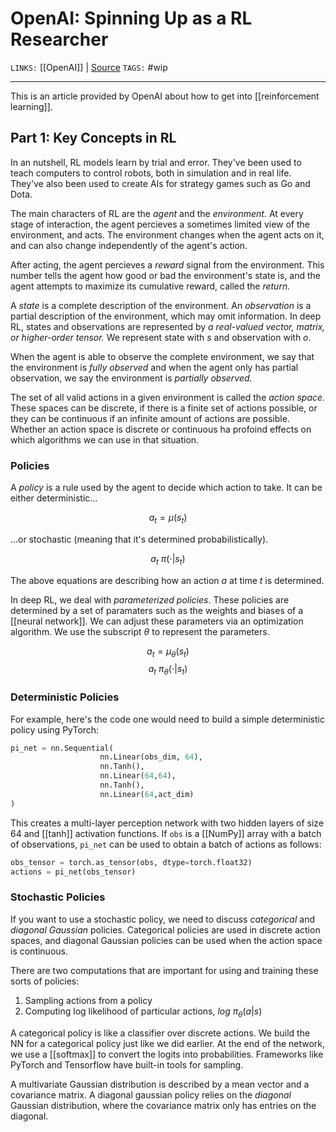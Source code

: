 # OpenAI: Spinning Up as a RL Researcher
`LINKS:` [[OpenAI]] | [Source](https://spinningup.openai.com/en/latest/spinningup/spinningup.html)
`TAGS:`  #wip 

---
This is an article provided by OpenAI about how to get into [[reinforcement learning]].

## Part 1: Key Concepts in RL
In an nutshell, RL models learn by trial and error. They've been used to teach computers to control robots, both in simulation and in real life. They've also been used to create AIs for strategy games such as Go and Dota. 

The main characters of RL are the *agent* and the *environment.* At every stage of interaction, the agent percieves a sometimes limited view of the environment, and acts. The environment changes when the agent acts on it, and can also change independently of the agent's action. 

After acting, the agent percieves a *reward* signal from the environment. This number tells the agent how good or bad the environment's state is, and the agent attempts to maximize its cumulative reward, called the *return.* 

A *state* is a complete description of the environment. An *observation* is a partial description of the environment, which may omit information. In deep RL, states and observations are represented by *a real-valued vector, matrix, or higher-order tensor.* We represent state with $s$ and observation with $o$.

When the agent is able to observe the complete environment, we say that the environment is *fully observed* and when the agent only has partial observation, we say the environment is *partially observed.* 

The set of all valid actions in a given environment is called the *action space.* These spaces can be discrete, if there is a finite set of actions possible, or they can be continuous if an infinite amount of actions are possible. Whether an action space is discrete or continuous ha profoind effects on which algorithms we can use in that situation.

### Policies
A *policy* is a rule used by the agent to decide which action to take. It can be either deterministic...

$$a_t = \mu(s_t)$$

...or stochastic (meaning that it's determined probabilistically).

$$a_t ~ \pi(\cdot|s_t)$$

The above equations are describing how an action *a* at time *t* is determined.

In deep RL, we deal with *parameterized policies*. These policies are determined by a set of paramaters such as the weights and biases of a [[neural network]]. We can adjust these parameters via an optimization algorithm. We use the subscript $\theta$ to represent the parameters.

$$a_t = \mu_\theta(s_t)$$
$$a_t ~ \pi_\theta(\cdot|s_t)$$

### Deterministic Policies
For example, here's the code one would need to build a simple deterministic policy using PyTorch:

```python
pi_net = nn.Sequential(
					nn.Linear(obs_dim, 64),
					nn.Tanh(),
					nn.Linear(64,64),
					nn.Tanh(),
					nn.Linear(64,act_dim)
)
```

This creates a multi-layer perception network with two hidden layers of size 64 and [[tanh]] activation functions. If `obs` is a [[NumPy]] array with a batch of observations, `pi_net` can be used to obtain a batch of actions as follows:

```python
obs_tensor = torch.as_tensor(obs, dtype=torch.float32)
actions = pi_net(obs_tensor)
```

### Stochastic Policies
If you want to use a stochastic policy, we need to discuss *categorical* and *diagonal Gaussian* policies. Categorical policies are used in discrete action spaces, and diagonal Gaussian policies can be used when the action space is continuous. 

There are two computations that are important for using and training these sorts of policies:
1. Sampling actions from a policy
2. Computing log likelihood of particular actions, $log \ \pi_\theta(a|s)$

A categorical policy is like a classifier over discrete actions. We build the NN for a categorical policy just like we did earlier. At the end of the network, we use a [[softmax]] to convert the logits into probabilities. Frameworks like PyTorch and Tensorflow have built-in tools for sampling. 

A multivariate Gaussian distribution is described by a mean vector and a covariance matrix. A diagonal gaussian policy relies on the *diagonal* Gaussian distribution, where the covariance matrix only has entries on the diagonal.

